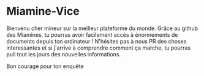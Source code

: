 # Miamine-Vice

Bienvenu cher mineur sur la meilleur plateforme du monde. Grâce au github des Miamines, tu pourras avoir facilement accès à énormements de documents depuis ton ordinateur ! 
N'hésites pas à nous PR des choses interessantes et si j'arrive à comprendre comment ça marche, tu pourras pull tout les jours des nouvelles informations.

Bon courage pour ton enquête
